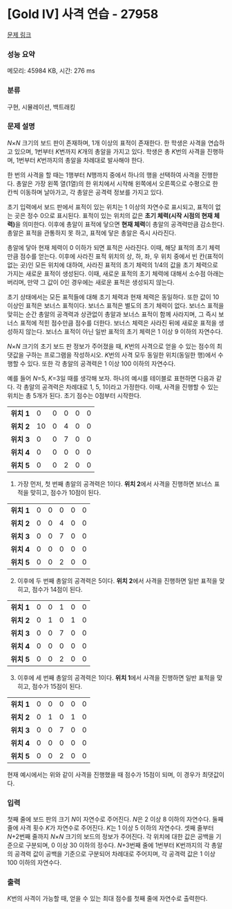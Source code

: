 # [Gold IV] 사격 연습 - 27958 

[문제 링크](https://www.acmicpc.net/problem/27958) 

### 성능 요약

메모리: 45984 KB, 시간: 276 ms

### 분류

구현, 시뮬레이션, 백트래킹

### 문제 설명

<p><em>N</em>×<em>N</em> 크기의 보드 판이 존재하며, 1개 이상의 표적이 존재한다. 한 학생은 사격을 연습하고 있으며, 1번부터 <em>K</em>번까지 <em>K</em>개의 총알을 가지고 있다. 학생은 총 <em>K</em>번의 사격을 진행하며, 1번부터 <em>K</em>번까지의 총알을 차례대로 발사해야 한다.</p>

<p>한 번의 사격을 할 때는 1행부터 <em>N</em>행까지 중에서 하나의 행을 선택하여 사격을 진행한다. 총알은 가장 왼쪽 열(1열)의 한 위치에서 시작해 왼쪽에서 오른쪽으로 수평으로 한 칸씩 이동하며 날아가고, 각 총알은 공격력 정보를 가지고 있다.</p>

<p>초기 입력에서 보드 판에서 표적이 있는 위치는 1 이상의 자연수로 표시되고, 표적이 없는 곳은 정수 0으로 표시된다. 표적이 있는 위치의 값은 <strong>초기 체력(시작 시점의 현재 체력)</strong>을 의미한다. 이후에 총알이 표적에 닿으면 <strong>현재 체력</strong>이 총알의 공격력만큼 감소한다. 총알은 표적을 관통하지 못 하고, 표적에 닿은 총알은 즉시 사라진다.</p>

<p>총알에 닿아 현재 체력이 0 이하가 되면 표적은 사라진다. 이때, 해당 표적의 초기 체력만큼 점수를 얻는다. 이후에 사라진 표적 위치의 상, 하, 좌, 우 위치 중에서 빈 칸(표적이 없는 곳)인 모든 위치에 대하여, 사라진 표적의 초기 체력의 1/4의 값을 초기 체력으로 가지는 새로운 표적이 생성된다. 이때, 새로운 표적의 초기 체력에 대해서 소수점 아래는 버리며, 만약 그 값이 0인 경우에는 새로운 표적은 생성되지 않는다.</p>

<p>초기 상태에서는 모든 표적들에 대해 초기 체력과 현재 체력은 동일하다. 또한 값이 10 이상인 표적은 보너스 표적이다. 보너스 표적은 별도의 초기 체력이 없다. 보너스 표적을 맞히는 순간 총알의 공격력과 상관없이 총알과 보너스 표적이 함께 사라지며, 그 즉시 보너스 표적에 적힌 점수만큼 점수를 더한다. 보너스 체력은 사라진 뒤에 새로운 표적을 생성하지 않는다. 보너스 표적이 아닌 일반 표적의 초기 체력은 1 이상 9 이하의 자연수다.</p>

<p><em>N</em>×<em>N</em> 크기의 초기 보드 판 정보가 주어졌을 때, <em>K</em>번의 사격으로 얻을 수 있는 점수의 최댓값을 구하는 프로그램을 작성하시오. <em>K</em>번의 사격 모두 동일한 위치(동일한 행)에서 수행할 수 있다. 또한 각 총알의 공격력은 1 이상 100 이하의 자연수다.</p>

<p>예를 들어 <em>N</em>=5, <em>K</em>=3일 때를 생각해 보자. 하나의 예시를 테이블로 표현하면 다음과 같다. 각 총알의 공격력은 차례대로 1, 5, 1이라고 가정한다. 이때, 사격을 진행할 수 있는 위치는 총 5개가 된다. 초기 점수는 0점부터 시작한다.</p>

<table class="table table-bordered table-center-50 td-center">
	<tbody>
		<tr>
			<td><strong>위치 1</strong></td>
			<td>0</td>
			<td>0</td>
			<td>0</td>
			<td>0</td>
			<td>0</td>
		</tr>
		<tr>
			<td><strong>위치 2</strong></td>
			<td>10</td>
			<td>0</td>
			<td>4</td>
			<td>0</td>
			<td>0</td>
		</tr>
		<tr>
			<td><strong>위치 3</strong></td>
			<td>0</td>
			<td>0</td>
			<td>7</td>
			<td>0</td>
			<td>0</td>
		</tr>
		<tr>
			<td><strong>위치 4</strong></td>
			<td>0</td>
			<td>0</td>
			<td>0</td>
			<td>0</td>
			<td>0</td>
		</tr>
		<tr>
			<td><strong>위치 5</strong></td>
			<td>0</td>
			<td>0</td>
			<td>2</td>
			<td>0</td>
			<td>0</td>
		</tr>
	</tbody>
</table>

<ol>
	<li>가장 먼저, 첫 번째 총알의 공격력은 1이다. <strong>위치 2</strong>에서 사격을 진행하면 보너스 표적을 맞히고, 점수가 10점이 된다.</li>
</ol>

<table class="table table-bordered table-center-50 td-center">
	<tbody>
		<tr>
			<td><strong>위치 1</strong></td>
			<td>0</td>
			<td>0</td>
			<td>0</td>
			<td>0</td>
			<td>0</td>
		</tr>
		<tr>
			<td><strong>위치 2</strong></td>
			<td>0</td>
			<td>0</td>
			<td>4</td>
			<td>0</td>
			<td>0</td>
		</tr>
		<tr>
			<td><strong>위치 3</strong></td>
			<td>0</td>
			<td>0</td>
			<td>7</td>
			<td>0</td>
			<td>0</td>
		</tr>
		<tr>
			<td><strong>위치 4</strong></td>
			<td>0</td>
			<td>0</td>
			<td>0</td>
			<td>0</td>
			<td>0</td>
		</tr>
		<tr>
			<td><strong>위치 5</strong></td>
			<td>0</td>
			<td>0</td>
			<td>2</td>
			<td>0</td>
			<td>0</td>
		</tr>
	</tbody>
</table>

<ol start="2">
	<li>이후에 두 번째 총알의 공격력은 5이다. <strong>위치 2</strong>에서 사격을 진행하면 일반 표적을 맞히고, 점수가 14점이 된다.</li>
</ol>

<table class="table table-bordered table-center-50 td-center">
	<tbody>
		<tr>
			<td><strong>위치 1</strong></td>
			<td>0</td>
			<td>0</td>
			<td>1</td>
			<td>0</td>
			<td>0</td>
		</tr>
		<tr>
			<td><strong>위치 2</strong></td>
			<td>0</td>
			<td>1</td>
			<td>0</td>
			<td>1</td>
			<td>0</td>
		</tr>
		<tr>
			<td><strong>위치 3</strong></td>
			<td>0</td>
			<td>0</td>
			<td>7</td>
			<td>0</td>
			<td>0</td>
		</tr>
		<tr>
			<td><strong>위치 4</strong></td>
			<td>0</td>
			<td>0</td>
			<td>0</td>
			<td>0</td>
			<td>0</td>
		</tr>
		<tr>
			<td><strong>위치 5</strong></td>
			<td>0</td>
			<td>0</td>
			<td>2</td>
			<td>0</td>
			<td>0</td>
		</tr>
	</tbody>
</table>

<ol start="3">
	<li>이후에 세 번째 총알의 공격력은 1이다. <strong>위치 1</strong>에서 사격을 진행하면 일반 표적을 맞히고, 점수가 15점이 된다.</li>
</ol>

<table class="table table-bordered table-center-50 td-center">
	<tbody>
		<tr>
			<td><strong>위치 1</strong></td>
			<td>0</td>
			<td>0</td>
			<td>0</td>
			<td>0</td>
			<td>0</td>
		</tr>
		<tr>
			<td><strong>위치 2</strong></td>
			<td>0</td>
			<td>1</td>
			<td>0</td>
			<td>1</td>
			<td>0</td>
		</tr>
		<tr>
			<td><strong>위치 3</strong></td>
			<td>0</td>
			<td>0</td>
			<td>7</td>
			<td>0</td>
			<td>0</td>
		</tr>
		<tr>
			<td><strong>위치 4</strong></td>
			<td>0</td>
			<td>0</td>
			<td>0</td>
			<td>0</td>
			<td>0</td>
		</tr>
		<tr>
			<td><strong>위치 5</strong></td>
			<td>0</td>
			<td>0</td>
			<td>2</td>
			<td>0</td>
			<td>0</td>
		</tr>
	</tbody>
</table>

<p>현재 예시에서는 위와 같이 사격을 진행했을 때 점수가 15점이 되며, 이 경우가 최댓값이다.</p>

### 입력 

 <p>첫째 줄에 보드 판의 크기 <em>N</em>이 자연수로 주어진다. <em>N</em>은 2 이상 8 이하의 자연수다. 둘째 줄에 사격 횟수 <em>K</em>가 자연수로 주어진다. <em>K</em>는 1 이상 5 이하의 자연수다. 셋째 줄부터 <em>N</em>+2번째 줄까지 <em>N</em>×<em>N</em> 크기의 보드의 정보가 주어진다. 각 위치에 대한 값은 공백을 기준으로 구분되며, 0 이상 30 이하의 정수다. <em>N</em>+3번째 줄에 1번부터 K번까지의 각 총알의 공격력 값이 공백을 기준으로 구분되어 차례대로 주어지며, 각 공격력 값은 1 이상 100 이하의 자연수다.</p>

### 출력 

 <p><em>K</em>번의 사격이 가능할 때, 얻을 수 있는 최대 점수를 첫째 줄에 자연수로 출력한다.</p>

